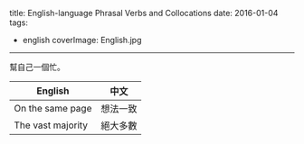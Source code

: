 title: English-language Phrasal Verbs and Collocations
date: 2016-01-04
tags:
- english
coverImage: English.jpg
---

幫自己一個忙。

<!-- more -->

| English | 中文 |
| ------- | ---- |
| On the same page | 想法一致 |
| The vast majority | 絕大多數 |
